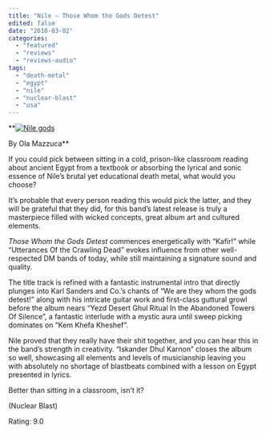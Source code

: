 ```yaml
---
title: "Nile – Those Whom the Gods Detest"
edited: false
date: "2010-03-02"
categories:
  - "featured"
  - "reviews"
  - "reviews-audio"
tags:
  - "death-metal"
  - "egypt"
  - "nile"
  - "nuclear-blast"
  - "usa"
---
```


**[![Nile gods](http://www.hellbound.ca/wp-content/uploads/2010/03/Nile-gods.jpg "Nile gods")](http://www.hellbound.ca/wp-content/uploads/2010/03/Nile-gods.jpg)

By Ola Mazzuca**

If you could pick between sitting in a cold, prison-like classroom reading about ancient Egypt from a textbook or absorbing the lyrical and sonic essence of Nile’s brutal yet educational death metal, what would you choose?

It’s probable that every person reading this would pick the latter, and they will be grateful that they did, for this band’s latest release is truly a masterpiece filled with wicked concepts, great album art and cultured elements.

_Those Whom the Gods Detest_ commences energetically with “Kafir!” while “Utterances Of the Crawling Dead” evokes influence from other well- respected DM bands of today, while still maintaining a signature sound and quality.

The title track is refined with a fantastic instrumental intro that directly plunges into Karl Sanders and Co.’s chants of “We are they whom the gods detest!” along with his intricate guitar work and first-class guttural growl before the album nears “Yezd Desert Ghul Ritual In the Abandoned Towers Of Silence”, a fantastic interlude with a mystic aura until sweep picking dominates on “Kem Khefa Kheshef”.

Nile proved that they really have their shit together, and you can hear this in the band’s strength in creativity. “Iskander Dhul Karnon” closes the album so well, showcasing all elements and levels of musicianship leaving you with absolutely no shortage of blastbeats combined with a lesson on Egypt presented in lyrics.

Better than sitting in a classroom, isn’t it?

(Nuclear Blast)

Rating: 9.0
